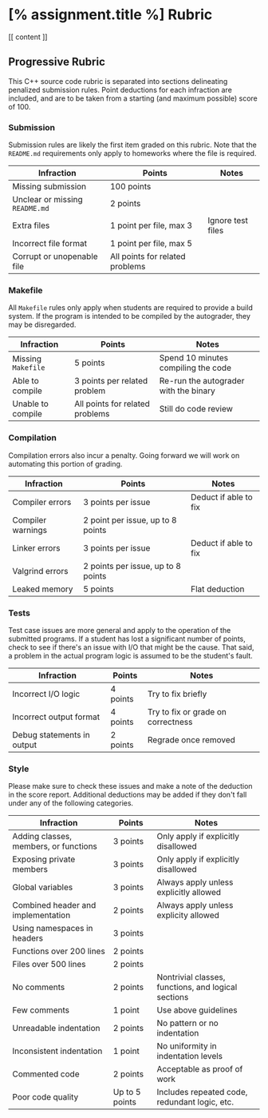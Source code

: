 # [% assignment.title %] Rubric



[[ content ]]

## Progressive Rubric

This C++ source code rubric is separated into sections delineating penalized submission rules.
Point deductions for each infraction are included, and are to be taken from a starting (and maximum possible) score of 100.

### Submission

Submission rules are likely the first item graded on this rubric.
Note that the `README.md` requirements only apply to homeworks where the file is required.

| Infraction | Points | Notes |
|---|---|---|
| Missing submission | 100 points | |
| Unclear or missing `README.md` | 2 points | |
| Extra files | 1 point per file, max 3 | Ignore test files |
| Incorrect file format | 1 point per file, max 5 | |
| Corrupt or unopenable file | All points for related problems | |

### Makefile

All `Makefile` rules only apply when students are required to provide a build system.
If the program is intended to be compiled by the autograder, they may be disregarded.

| Infraction | Points | Notes |
|---|---|---|
| Missing `Makefile` | 5 points | Spend 10 minutes compiling the code |
| Able to compile | 3 points per related problem | Re-run the autograder with the binary |
| Unable to compile | All points for related problems | Still do code review |

### Compilation

Compilation errors also incur a penalty.
Going forward we will work on automating this portion of grading.

| Infraction | Points | Notes |
|---|---|---|
| Compiler errors | 3 points per issue | Deduct if able to fix |
| Compiler warnings | 2 point per issue, up to 8 points | |
| Linker errors | 3 points per issue | Deduct if able to fix |
| Valgrind errors | 2 points per issue, up to 8 points | |
| Leaked memory | 5 points | Flat deduction |

### Tests

Test case issues are more general and apply to the operation of the submitted programs.
If a student has lost a significant number of points, check to see if there's an issue with I/O that might be the cause.
That said, a problem in the actual program logic is assumed to be the student's fault.

| Infraction | Points | Notes |
|---|---|---|
| Incorrect I/O logic | 4 points | Try to fix briefly |
| Incorrect output format | 4 points | Try to fix or grade on correctness |
| Debug statements in output | 2 points | Regrade once removed |

### Style

Please make sure to check these issues and make a note of the deduction in the score report.
Additional deductions may be added if they don't fall under any of the following categories.

| Infraction | Points | Notes |
|---|---|---|
| Adding classes, members, or functions | 3 points | Only apply if explicitly disallowed |
| Exposing private members | 3 points | Only apply if explicitly disallowed |
| Global variables | 3 points | Always apply unless explicitly allowed |
| Combined header and implementation | 2 points | Always apply unless explicity allowed |
| Using namespaces in headers | 3 points | |
| Functions over 200 lines | 2 points | |
| Files over 500 lines | 2 points | |
| No comments | 2 points | Nontrivial classes, functions, and logical sections |
| Few comments | 1 point | Use above guidelines |
| Unreadable indentation | 2 points | No pattern or no indentation |
| Inconsistent indentation | 1 point | No uniformity in indentation levels |
| Commented code | 2 points | Acceptable as proof of work |
| Poor code quality | Up to 5 points | Includes repeated code, redundant logic, etc. |
